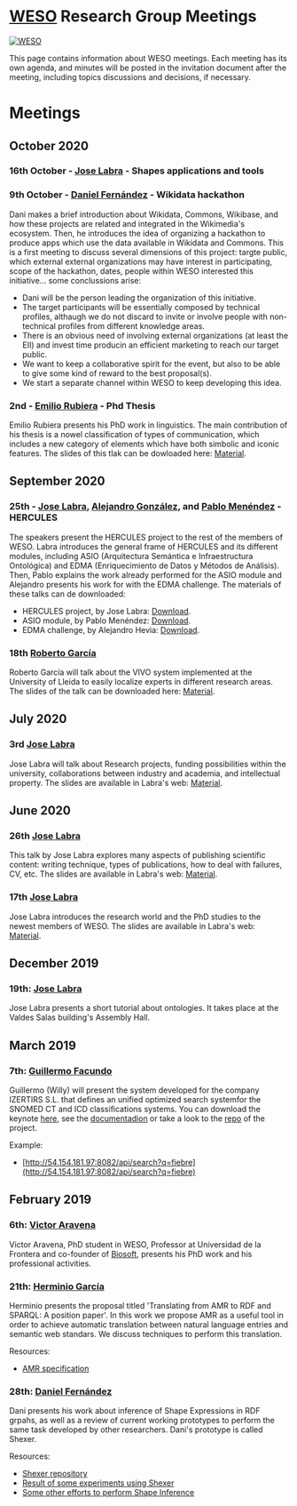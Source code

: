 # [WESO](http://www.weso.es) Research Group Meetings
[![WESO](https://img.shields.io/badge/status-Open%20to%20request-brightgreen.svg)](#weso_meetings_stage)


This page contains information about WESO meetings. 
Each meeting has its own agenda, and minutes will be posted in the invitation document after the meeting, including topics discussions and decisions, if necessary.

# Meetings

## October 2020

### 16th October - [Jose Labra](http://labra.weso.es/) - Shapes applications and tools

### 9th October - [Daniel Fernández](http://danifdez.weso.es/) - Wikidata hackathon

Dani makes a brief introduction about Wikidata, Commons, Wikibase, and how these projects are related and integrated in the Wikimedia's ecosystem. Then, he introduces the idea of organizing a hackathon to produce apps which use the data available in Wikidata and Commons. This is a first meeting to discuss several dimensions of this project: targte public, which external external organizations may have interest in participating, scope of the hackathon, dates, people within WESO interested this initiative... some conclussions arise:

* Dani will be the person leading the organization of this initiative.
* The target participants will be essentially composed by technical profiles, althaugh we do not discard to invite or involve people with non-technical profiles from different knowledge areas.
* There is an obvious need of involving external organizations (at least the EII) and invest time producin an efficient marketing to reach our target public.
* We want to keep a collaborative spirit for the event, but also to be able to give some kind of reward to the best proposal(s).
* We start a separate channel within WESO to keep developing this idea.


### 2nd - [Emilio Rubiera](https://www.linkedin.com/in/emiliorubiera/?originalSubdomain=es) - Phd Thesis
Emilio Rubiera presents his PhD work in linguistics. The main contribution of his thesis is a nowel classification of types of communication, which includes a new category of elements which have both simbolic and iconic features. The slides of this tlak can be dowloaded here: [Material]().


## September 2020

### 25th - [Jose Labra](http://labra.weso.es/), [Alejandro González](https://github.com/alejgh), and [Pablo Menéndez](https://github.com/mistermboy) - HERCULES
The speakers present the HERCULES project to the rest of the members of WESO. Labra introduces the general frame of HERCULES and its different modules, including  ASIO (Arquitectura Semántica e Infraestructura Ontológica) and EDMA (Enriquecimiento de Datos y Métodos de Análisis). Then, Pablo explains the work already performed for the ASIO module and Alejandro presents his work for with the EDMA challenge. The materials of these talks can de downloaded:

* HERCULES project, by Jose Labra: [Download]().
* ASIO module, by Pablo Menéndez: [Download](https://github.com/weso/meetings/blob/master/materials/Integraci%C3%B3n%20Continua%20Hercules.pdf).
* EDMA challenge, by Alejandro Hevia: [Download](https://github.com/weso/meetings/blob/master/materials/%5BWESO%5D%202020-09-25%20Hercules%20Challenge.pdf).

### 18th [Roberto García](http://www.eps.udl.cat/ca/info_sobre/pdi/roberto-garcia-gonzalez/index.html)

Roberto García will talk about the VIVO system implemented at the University of Lleida to easily localize experts in different research areas. The slides of the talk can be downloaded here: [Material](https://github.com/weso/meetings/blob/master/materials/ExpertsUdL-VIVO.pdf).

## July 2020

### 3rd [Jose Labra](http://labra.weso.es/)

Jose Labra will talk about Research projects, funding possibilities within the university, collaborations between industry and academia, and intellectual property. The slides are available in Labra's web: [Material](http://labra.weso.es/talk/2020_introduction_researchprojectsintellectualproperty/).

## June 2020

### 26th [Jose Labra](http://labra.weso.es/)

This talk by Jose Labra explores many aspects of publishing scientific content: writing technique, types of publications, how to deal with failures, CV, etc. The slides are available in Labra's web: [Material](http://labra.weso.es/talk/2020_introduction_publications/).


### 17th [Jose Labra](http://labra.weso.es/)

Jose Labra introduces the research world and the PhD studies to the newest members of WESO. The slides are available in Labra's web: [Material](http://labra.weso.es/talk/2020_introduction_research/).


## December 2019

### 19th: [Jose Labra](http://labra.weso.es/)

Jose Labra presents a short tutorial about ontologies. It takes place at the Valdes Salas building's Assembly Hall.

## March 2019

### 7th: [Guillermo Facundo](https://github.com/thewilly)

 Guillermo (Willy) will present the system developed for the company IZERTIRS S.L. that defines an unified optimized search systemfor the SNOMED CT and ICD classifications systems. You can download the keynote [here](https://github.com/thewilly/snoicd-codex/blob/master/docs/snoicd-codex%40thewilly.pdf), see the [documentadion](https://github.com/thewilly/snoicd-codex/blob/master/docs/snoicd-codex.pdf) or take a look to the [repo](https://github.com/thewilly/snoicd-codex) of the project.
 
 Example:
 * [http://54.154.181.97:8082/api/search?q=fiebre](http://54.154.181.97:8082/api/search?q=fiebre)

## February 2019
 
### 6th: [Victor Aravena](https://www.linkedin.com/in/victoraravena/)
 
 Victor Aravena, PhD student in WESO, Professor at Universidad de la Frontera and co-founder of [Biosoft](https://biosoft.cl/), presents his PhD work and his professional activities.
 
### 21th: [Herminio García](http://herminiogarcia.com)
 
 Herminio presents the proposal titled 'Translating from AMR to RDF and SPARQL: A position paper'. In this work we propose AMR as a useful tool in order to achieve automatic translation between natural language entries and semantic web standars. We discuss techniques to perform this translation.

Resources:

* [AMR specification](https://amr.isi.edu/)

### 28th: [Daniel Fernández](http://danifdez.weso.es/)
Dani presents his work about inference of Shape Expressions in RDF grpahs, as well as a review of current working prototypes to perform the same task developed by other researchers. Dani's prototype is called Shexer.

Resources: 
* [Shexer repository](https://github.com/DaniFdezAlvarez/shexer)
* [Result of some experiments using Shexer](https://github.com/DaniFdezAlvarez/shexer/tree/develop/experiments)
* [Some other efforts to perform Shape Inference](https://github.com/shexSpec/shex/wiki/schemaInference)

